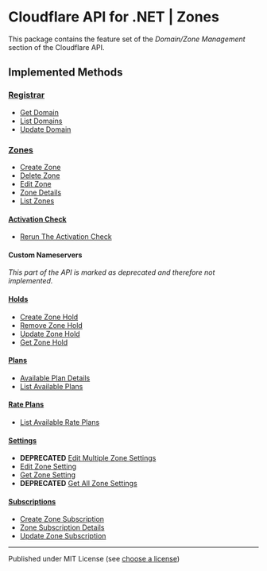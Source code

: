 # Cloudflare API for .NET | Zones

This package contains the feature set of the _Domain/Zone Management_ section of the Cloudflare API.

## Implemented Methods

### [Registrar]

- [Get Domain](https://developers.cloudflare.com/api/resources/registrar/subresources/domains/methods/get/)
- [List Domains](https://developers.cloudflare.com/api/resources/registrar/subresources/domains/methods/list/)
- [Update Domain](https://developers.cloudflare.com/api/resources/registrar/subresources/domains/methods/update/)


### [Zones]

- [Create Zone](https://developers.cloudflare.com/api/resources/zones/methods/create/)
- [Delete Zone](https://developers.cloudflare.com/api/resources/zones/methods/delete/)
- [Edit Zone](https://developers.cloudflare.com/api/resources/zones/methods/edit/)
- [Zone Details](https://developers.cloudflare.com/api/resources/zones/methods/get/)
- [List Zones](https://developers.cloudflare.com/api/resources/zones/methods/list/)


#### [Activation Check]

- [Rerun The Activation Check](https://developers.cloudflare.com/api/resources/zones/subresources/activation_check/methods/trigger/)


#### Custom Nameservers

_This part of the API is marked as deprecated and therefore not implemented._


#### [Holds]

- [Create Zone Hold](https://developers.cloudflare.com/api/resources/zones/subresources/holds/methods/create/)
- [Remove Zone Hold](https://developers.cloudflare.com/api/resources/zones/subresources/holds/methods/delete/)
- [Update Zone Hold](https://developers.cloudflare.com/api/resources/zones/subresources/holds/methods/edit/)
- [Get Zone Hold](https://developers.cloudflare.com/api/resources/zones/subresources/holds/methods/get/)


#### [Plans]

- [Available Plan Details](https://developers.cloudflare.com/api/resources/zones/subresources/plans/methods/get/)
- [List Available Plans](https://developers.cloudflare.com/api/resources/zones/subresources/plans/methods/list/)


#### [Rate Plans]

- [List Available Rate Plans](https://developers.cloudflare.com/api/resources/zones/subresources/rate_plans/methods/get/)


#### [Settings]

- **DEPRECATED** [Edit Multiple Zone Settings](https://developers.cloudflare.com/api/resources/zones/subresources/settings/methods/bulk_edit/)
- [Edit Zone Setting](https://developers.cloudflare.com/api/resources/zones/subresources/settings/methods/edit/)
- [Get Zone Setting](https://developers.cloudflare.com/api/resources/zones/subresources/settings/methods/get/)
- **DEPRECATED** [Get All Zone Settings](https://developers.cloudflare.com/api/resources/zones/subresources/settings/methods/list/)


#### [Subscriptions]

- [Create Zone Subscription](https://developers.cloudflare.com/api/resources/zones/subresources/subscriptions/methods/create/)
- [Zone Subscription Details](https://developers.cloudflare.com/api/resources/zones/subresources/subscriptions/methods/get/)
- [Update Zone Subscription](https://developers.cloudflare.com/api/resources/zones/subresources/subscriptions/methods/update/)



---

Published under MIT License (see [choose a license])



[choose a license]: https://choosealicense.com/licenses/mit/

[Registrar]: https://developers.cloudflare.com/api/resources/registrar/
[Zones]: https://developers.cloudflare.com/api/resources/zones/
[Activation Check]: https://developers.cloudflare.com/api/resources/zones/subresources/activation_check/
[Holds]: https://developers.cloudflare.com/api/resources/zones/subresources/holds/
[Plans]: https://developers.cloudflare.com/api/resources/zones/subresources/plans/
[Rate Plans]: https://developers.cloudflare.com/api/resources/zones/subresources/rate_plans/
[Settings]: https://developers.cloudflare.com/api/resources/zones/subresources/settings/
[Subscriptions]: https://developers.cloudflare.com/api/resources/zones/subresources/subscriptions/
